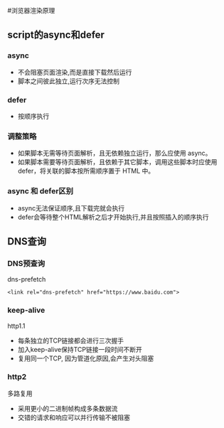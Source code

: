 #浏览器渲染原理
## script的async和defer
### async
- 不会阻塞页面渲染,而是直接下载然后运行
- 脚本之间彼此独立,运行次序无法控制
### defer
- 按顺序执行
### 调整策略
- 如果脚本无需等待页面解析，且无依赖独立运行，那么应使用 async。
- 如果脚本需要等待页面解析，且依赖于其它脚本，调用这些脚本时应使用 defer，将关联的脚本按所需顺序置于 HTML 中。
### async 和 defer区别
- async无法保证顺序,且下载完就会执行
- defer会等待整个HTML解析之后才开始执行,并且按照插入的顺序执行

## DNS查询
### DNS预查询
dns-prefetch
```
<link rel="dns-prefetch" href="https://www.baidu.com">
```
### keep-alive
http1.1
- 每条独立的TCP链接都会进行三次握手
- 加入keep-alive保持TCP链接一段时间不断开
- 复用同一个TCP, 因为管道化原因,会产生对头阻塞

### http2
多路复用
- 采用更小的二进制帧构成多条数据流
- 交错的请求和响应可以并行传输不被阻塞
